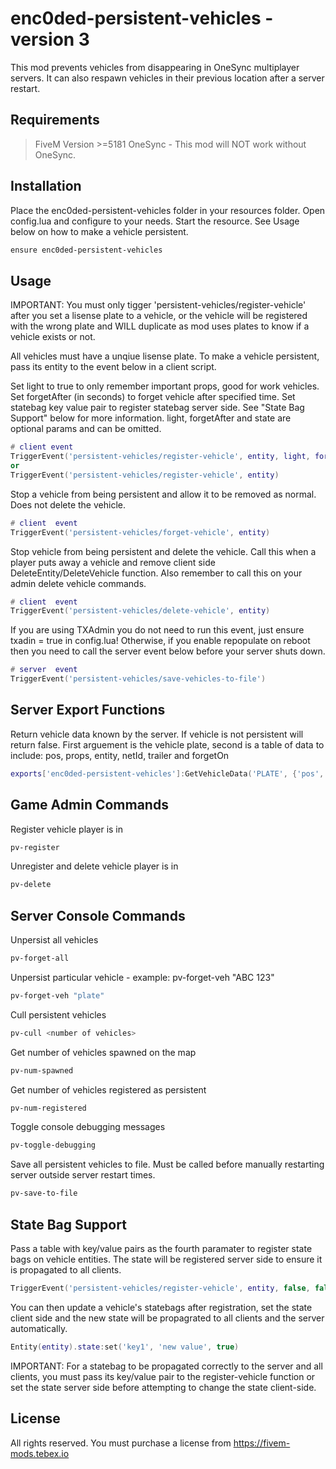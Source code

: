 # enc0ded-persistent-vehicles - version 3

This mod prevents vehicles from disappearing in OneSync multiplayer servers. It can also respawn vehicles in their previous location after a server restart.

## Requirements
> FiveM Version >=5181 OneSync - This mod will NOT work without OneSync.

## Installation
Place the enc0ded-persistent-vehicles folder in your resources folder. Open config.lua and configure to your needs. Start the resource. See Usage below on how to make a vehicle persistent.

```bash
ensure enc0ded-persistent-vehicles
```

## Usage
IMPORTANT: You must only tigger 'persistent-vehicles/register-vehicle' after you set a lisense plate to a vehicle, or the vehicle will be registered with the wrong plate and WILL duplicate as mod uses plates to know if a vehicle exists or not.

All vehicles must have a unqiue lisense plate.
To make a vehicle persistent, pass its entity to the event below in a client script.

Set light to true to only remember important props, good for work vehicles. Set forgetAfter (in seconds) to forget vehicle after specified time. 
Set statebag key value pair to register statebag server side. See "State Bag Support" below for more information.
light, forgetAfter and state are optional params and can be omitted.
```lua
# client event
TriggerEvent('persistent-vehicles/register-vehicle', entity, light, forgetAfter, state)
or
TriggerEvent('persistent-vehicles/register-vehicle', entity)
```

Stop a vehicle from being persistent and allow it to be removed as normal. Does not delete the vehicle.
```lua
# client  event
TriggerEvent('persistent-vehicles/forget-vehicle', entity)
```

Stop vehicle from being persistent and delete the vehicle. Call this when a player puts away a vehicle and remove client side DeleteEntity/DeleteVehicle function. Also remember to call this on your admin delete vehicle commands.
```lua
# client  event
TriggerEvent('persistent-vehicles/delete-vehicle', entity)
```

If you are using TXAdmin you do not need to run this event, just ensure txadin = true in config.lua!
Otherwise, if you enable repopulate on reboot then you need to call the server event below before your server shuts down.
```lua
# server  event
TriggerEvent('persistent-vehicles/save-vehicles-to-file')
```

## Server Export Functions
Return vehicle data known by the server. If vehicle is not persistent will return false.
First arguement is the vehicle plate, second is a table of data to include: pos, props, entity, netId, trailer and forgetOn
```lua
exports['enc0ded-persistent-vehicles']:GetVehicleData('PLATE', {'pos', 'props'})
```

## Game Admin Commands
Register vehicle player is in
```bash
pv-register
```
Unregister and delete vehicle player is in
```bash
pv-delete
```

## Server Console Commands
Unpersist all vehicles
```bash
pv-forget-all
```
 Unpersist particular vehicle - example: pv-forget-veh "ABC 123"
```bash
pv-forget-veh "plate"
```
Cull persistent vehicles
```bash
pv-cull <number of vehicles>
```
Get number of vehicles spawned on the map
```bash
pv-num-spawned
```
Get number of vehicles registered as persistent
```bash
pv-num-registered
```
Toggle console debugging messages
```bash
pv-toggle-debugging
```
Save all persistent vehicles to file. Must be called before manually restarting server outside server restart times.
```bash
pv-save-to-file
```

## State Bag Support

Pass a table with key/value pairs as the fourth paramater to register state bags on vehicle entities. The state will be registered server side to ensure it is propagated to all clients.
```lua
TriggerEvent('persistent-vehicles/register-vehicle', entity, false, false, {key1 = 'value',  key2 = 'value'})
```

You can then update a vehicle's statebags after registration, set the state client side and the new state will be propagrated to all clients and the server automatically. 
```lua
Entity(entity).state:set('key1', 'new value', true)
```
IMPORTANT: For a statebag to be propagated correctly to the server and all clients, you must pass its key/value pair to the register-vehicle function 
or set the state server side before attempting to change the state client-side. 

## License
All rights reserved. You must purchase a license from https://fivem-mods.tebex.io
